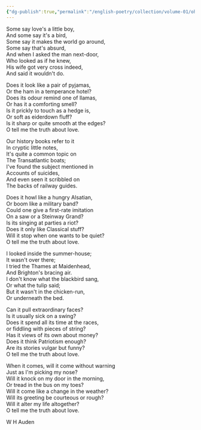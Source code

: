 ```yaml
---
{"dg-publish":true,"permalink":"/english-poetry/collection/volume-01/oh-tell-me-the-truth-about-love/"}
---
```




Some say love's a little boy,  
And some say it's a bird,  
Some say it makes the world go around,  
Some say that's absurd,  
And when I asked the man next-door,  
Who looked as if he knew,  
His wife got very cross indeed,  
And said it wouldn't do.  
  
Does it look like a pair of pyjamas,  
Or the ham in a temperance hotel?  
Does its odour remind one of llamas,  
Or has it a comforting smell?  
Is it prickly to touch as a hedge is,  
Or soft as eiderdown fluff?  
Is it sharp or quite smooth at the edges?  
O tell me the truth about love.  
  
Our history books refer to it  
In cryptic little notes,  
It's quite a common topic on  
The Transatlantic boats;  
I've found the subject mentioned in  
Accounts of suicides,  
And even seen it scribbled on  
The backs of railway guides.  
  
Does it howl like a hungry Alsatian,  
Or boom like a military band?  
Could one give a first-rate imitation  
On a saw or a Steinway Grand?  
Is its singing at parties a riot?  
Does it only like Classical stuff?  
Will it stop when one wants to be quiet?  
O tell me the truth about love.  
  
I looked inside the summer-house;  
It wasn't over there;  
I tried the Thames at Maidenhead,  
And Brighton's bracing air.  
I don't know what the blackbird sang,  
Or what the tulip said;  
But it wasn't in the chicken-run,  
Or underneath the bed.  
  
Can it pull extraordinary faces?  
Is it usually sick on a swing?  
Does it spend all its time at the races,  
or fiddling with pieces of string?  
Has it views of its own about money?  
Does it think Patriotism enough?  
Are its stories vulgar but funny?  
O tell me the truth about love.  
  
When it comes, will it come without warning  
Just as I'm picking my nose?  
Will it knock on my door in the morning,  
Or tread in the bus on my toes?  
Will it come like a change in the weather?  
Will its greeting be courteous or rough?  
Will it alter my life altogether?  
O tell me the truth about love.

W H Auden